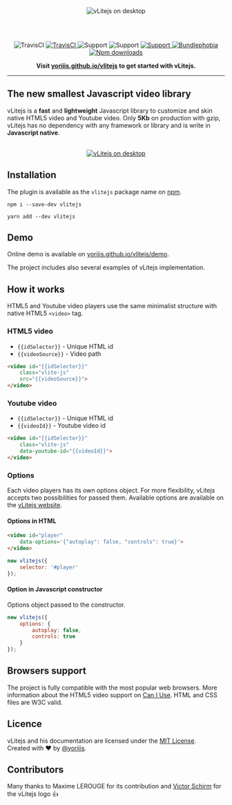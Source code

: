 <br /><p align="center" style="max-width: 200px; margin: 0 auto;">
    <img src="https://yoriiis.github.io/vlitejs/img/logo-vlite.svg" alt="vLitejs on desktop" />
</p><br /><br />
<p align="center">
    <img alt="TravisCI" src="https://img.shields.io/badge/vLitejs-v3.0.0-ffb300.svg?style=for-the-badge">
    <a href="https://travis-ci.com/yoriiis/vlitejs">
        <img alt="TravisCI" src="https://img.shields.io/travis/yoriiis/vlitejs?style=for-the-badge">
    </a>
    <img alt="Support" src="https://img.shields.io/npm/v/vlitejs?style=for-the-badge">
    <img alt="Support" src="https://img.shields.io/node/v/vlitejs?style=for-the-badge">
    <a href="https://gitter.im/vlitejs/vlitejs">
        <img alt="Support" src="https://img.shields.io/gitter/room/vlitejs/vlitejs?style=for-the-badge">
    </a>
    <a href="https://bundlephobia.com/result?p=fela@latest">
        <img alt="Bundlephobia" src="https://img.shields.io/bundlephobia/minzip/vlitejs?style=for-the-badge">
    </a>
    <a href="https://npmjs.com/package/chunks-webpack-plugin">
        <img alt="Npm downloads" src="https://img.shields.io/npm/dm/vlitejs?color=fb3e44&label=npm%20downloads&style=for-the-badge">
    </a>
</p>

<p align="center">
    <strong>Visit <a href="https://yoriiis.github.io/vlitejs" title="yoriiis.github.io/vlitejs">yoriiis.github.io/vlitejs</a> to get started with vLitejs.</strong>
</p>

---

## The new smallest Javascript video library

vLitejs is a **fast** and **lightweight** Javascript library to customize and skin native HTML5 video and Youtube video. Only **5Kb** on production with gzip, vLitejs has no dependency with any framework or library and is write in **Javascript native**.<br /><br />

<p align="center">
    <a href="https://yoriiis.github.io/vlitejs/demo" title="vLitejs demo" target="_blank">
        <img src="https://yoriiis.github.io/vlitejs/img/demo.jpg" alt="vLitejs on desktop" />
    </a>
</p>

## Installation

The plugin is available as the `vlitejs` package name on [npm](https://www.npmjs.com/package/vlitejs).

```
npm i --save-dev vlitejs
```
```
yarn add --dev vlitejs
```

## Demo

Online demo is available on [yoriiis.github.io/vlitejs/demo](https://yoriiis.github.io/vlitejs/demo).

The project includes also several examples of vLitejs implementation.

## How it works
HTML5 and Youtube video players use the same minimalist structure with native HTML5 `<video>` tag.

### HTML5 video

* `{{idSelector}}` - Unique HTML id
* `{{videoSource}}` - Video path

```html
<video id="{{idSelector}}"
    class="vlite-js"
    src="{{videoSource}}">
</video>
```

### Youtube video

* `{{idSelector}}` - Unique HTML id
* `{{videoId}}` - Youtube video id

```html
<video id="{{idSelector}}"
    class="vlite-js"
    data-youtube-id="{{videoId}}">
</video>
```

### Options

Each video players has its own options object. For more flexibility, vLitejs accepts two possibilities for passed them. Available options are available on the [vLitejs website](https://yoriiis.github.io/vlitejs).

#### Options in HTML

```html
<video id="player"
    data-options='{"autoplay": false, "controls": true}'>
</video>
```

```javascript
new vlitejs({
    selector: '#player'
});
```

#### Option in Javascript constructor

Options object passed to the constructor.

```javascript
new vlitejs({
    options: {
        autoplay: false,
        controls: true
    }
});
```

## Browsers support

The project is fully compatible with the most popular web browsers. More information about the HTML5 video support on <a href="https://caniuse.com/#feat=video" target="_blank" title="Video element - Can I use">Can I Use</a>. HTML and CSS files are W3C valid.

## Licence

vLitejs and his documentation are licensed under the [MIT License](http://opensource.org/licenses/MIT).<br />
Created with ♥ by [@yoriiis](http://github.com/yoriiis).

## Contributors

Many thanks to Maxime LEROUGE for its contribution and <a href="https://www.behance.net/victorshm" target="_blank" title="Victor Schirm">Victor Schirm</a> for the vLitejs logo 👍
